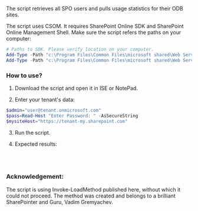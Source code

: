 The script retrieves all SPO users and pulls usage statistics for their ODB sites.

 

The script uses CSOM. It requires SharePoint Online SDK and SharePoint Online Management Shell. Make sure the script refers the paths on your computer:

 

```PowerShell
# Paths to SDK. Please verify location on your computer. 
Add-Type -Path "c:\Program Files\Common Files\microsoft shared\Web Server Extensions\16\ISAPI\Microsoft.SharePoint.Client.dll"  
Add-Type -Path "c:\Program Files\Common Files\microsoft shared\Web Server Extensions\16\ISAPI\Microsoft.SharePoint.Client.Runtime.dll" 
``` 
 


### How to use?
1. Download the script and open it in ISE or NotePad.

2. Enter your tenant's data:

 

```PowerShell
$admin="user@tenant.onmicrosoft.com" 
$pass=Read-Host "Enter Password: " -AsSecureString 
$mysiteHost="https://tenant-my.sharepoint.com"
``` 
 

3. Run the script.

4. Expected results:



 

 
 <br/><br/>
### Acknowledgement:
The script is using Invoke-LoadMethod published here, without which it could not proceed. The method was created and belongs to a brilliant SharePointer and Guru, Vadim Gremyachev.

